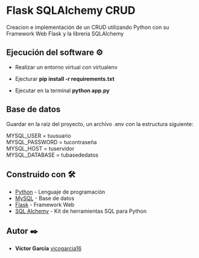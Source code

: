 # Flask SQLAlchemy CRUD

Creacion e implementación de un CRUD utilizando Python con su Framework Web Flask y la libreria SQLAlchemy 

## Ejecución del software ⚙️

* Realizar un entorno virtual con virtualenv
+ Ejecturar **pip install -r requirements.txt**
* Ejecutar en la terminal **python app.py**

## Base de datos

Guardar en la raiz del proyecto, un archivo .env con la estructura siguiente:

MYSQL_USER = tuusuario  
MYSQL_PASSWORD = tucontraseña  
MYSQL_HOST = tuservidor  
MYSQL_DATABASE = tubasededatos
 

## Construido con 🛠️

* [Python](https://www.python.org/) - Lenguaje de programación
* [MySQL](https://www.mysql.com/) - Base de datos
* [Flask](https://flask.palletsprojects.com/en/2.1.x/) - Framework Web
* [SQL Alchemy](https://www.sqlalchemy.org/) - Kit de herramientas SQL para Python

## Autor ✒️

* **Víctor García** [vicogarcia16](https://github.com/vicogarcia16) 

